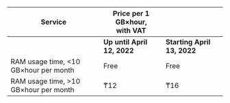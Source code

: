 | Service | Price per 1 GB×hour, <br>with VAT | |
| ---- | ---- | ---- |
| | **Up until April 12, 2022** | **Starting April 13, 2022** |
| RAM usage time, <10 GB×hour per month | Free | Free |
| RAM usage time, >10 GB×hour per month | ₸12 | ₸16 |